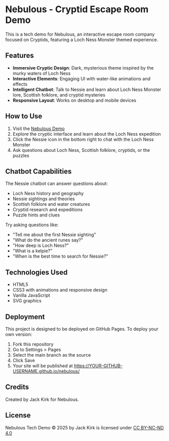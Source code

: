 # Nebulous - Cryptid Escape Room Demo

This is a tech demo for Nebulous, an interactive escape room company focused on Cryptids, featuring a Loch Ness Monster themed experience.

## Features

- **Immersive Cryptic Design**: Dark, mysterious theme inspired by the murky waters of Loch Ness
- **Interactive Elements**: Engaging UI with water-like animations and effects
- **Intelligent Chatbot**: Talk to Nessie and learn about Loch Ness Monster lore, Scottish folklore, and cryptid mysteries
- **Responsive Layout**: Works on desktop and mobile devices

## How to Use

1. Visit the [Nebulous Demo](https://hackraindrop.github.io/nebulous/)
2. Explore the cryptic interface and learn about the Loch Ness expedition
3. Click the Nessie icon in the bottom right to chat with the Loch Ness Monster
4. Ask questions about Loch Ness, Scottish folklore, cryptids, or the puzzles

## Chatbot Capabilities

The Nessie chatbot can answer questions about:

- Loch Ness history and geography
- Nessie sightings and theories
- Scottish folklore and water creatures
- Cryptid research and expeditions
- Puzzle hints and clues

Try asking questions like:
- "Tell me about the first Nessie sighting"
- "What do the ancient runes say?"
- "How deep is Loch Ness?"
- "What is a kelpie?"
- "When is the best time to search for Nessie?"

## Technologies Used

- HTML5
- CSS3 with animations and responsive design
- Vanilla JavaScript
- SVG graphics

## Deployment

This project is designed to be deployed on GitHub Pages. To deploy your own version:

1. Fork this repository
2. Go to Settings > Pages
3. Select the main branch as the source
4. Click Save
5. Your site will be published at https://YOUR-GITHUB-USERNAME.github.io/nebulous/

## Credits

Created by Jack Kirk for Nebulous.

## License

Nebulous Tech Demo © 2025 by Jack Kirk is licensed under [CC BY-NC-ND 4.0](https://creativecommons.org/licenses/by-nc-nd/4.0/?ref=chooser-v1) 
